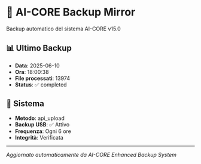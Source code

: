 # 🧬 AI-CORE Backup Mirror

Backup automatico del sistema AI-CORE v15.0

## 📊 Ultimo Backup
- **Data**: 2025-06-10
- **Ora**: 18:00:38
- **File processati**: 13974
- **Status**: ✅ completed

## 🎯 Sistema
- **Metodo**: api_upload
- **Backup USB**: ✅ Attivo
- **Frequenza**: Ogni 6 ore
- **Integrità**: Verificata

---
*Aggiornato automaticamente da AI-CORE Enhanced Backup System*
